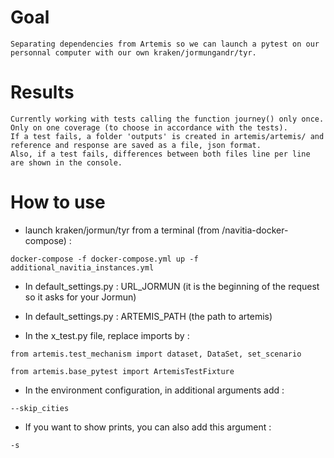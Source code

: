 Goal
=====

    Separating dependencies from Artemis so we can launch a pytest on our personnal computer with our own kraken/jormungandr/tyr.


Results
=====

    Currently working with tests calling the function journey() only once. Only on one coverage (to choose in accordance with the tests).
    If a test fails, a folder 'outputs' is created in artemis/artemis/ and reference and response are saved as a file, json format.
    Also, if a test fails, differences between both files line per line are shown in the console.


How to use
=====

* launch kraken/jormun/tyr from a terminal (from /navitia-docker-compose) :

``docker-compose -f docker-compose.yml up -f additional_navitia_instances.yml``

* In default_settings.py : URL_JORMUN (it is the beginning of the request so it asks for your Jormun)

* In default_settings.py : ARTEMIS_PATH (the path to artemis)

* In the x_test.py file, replace imports by :

``from artemis.test_mechanism import dataset, DataSet, set_scenario``

``from artemis.base_pytest import ArtemisTestFixture``

* In the environment configuration, in additional arguments add :

``--skip_cities``

* If you want to show prints, you can also add this argument :

``-s``

